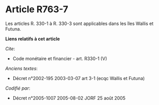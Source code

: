# Article R763-7

Les articles R. 330-1 à R. 330-3 sont applicables dans les îles Wallis et Futuna.

**Liens relatifs à cet article**

_Cite_:

  - Code monétaire et financier - art. R330-1 (V)

_Anciens textes_:

  - Décret n°2002-195 2003-03-07 art 3-1 (ecqc Wallis et Futuna)

_Codifié par_:

  - Décret n°2005-1007 2005-08-02 JORF 25 août 2005
